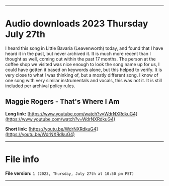 
***

# Audio downloads 2023 Thursday July 27th

I heard this song in Little Bavaria (Leavenworth) today, and found that I have heard it in the past, but never archived it. It is much more recent than I thought as well, coming out within the past 17 months. The person at the coffee shop we visited was nice enough to look the song name up for us, I could have gotten it based on keywords alone, but this helped to verify. It is very close to what I was thinking of, but a mostly different song. I know of one song with very similar instrumentals and vocals, this was not it. It is still included per archival policy rules.

## Maggie Rogers - That's Where I Am

**Long link:** [https://www.youtube.com/watch?v=WdrNXRdkuG4](https://www.youtube.com/watch?v=WdrNXRdkuG4)

**Short link:** [https://youtu.be/WdrNXRdkuG4](https://youtu.be/WdrNXRdkuG4)

***

# File info

**File version:** `1 (2023, Thursday, July 27th at 10:50 pm PST)`

***

